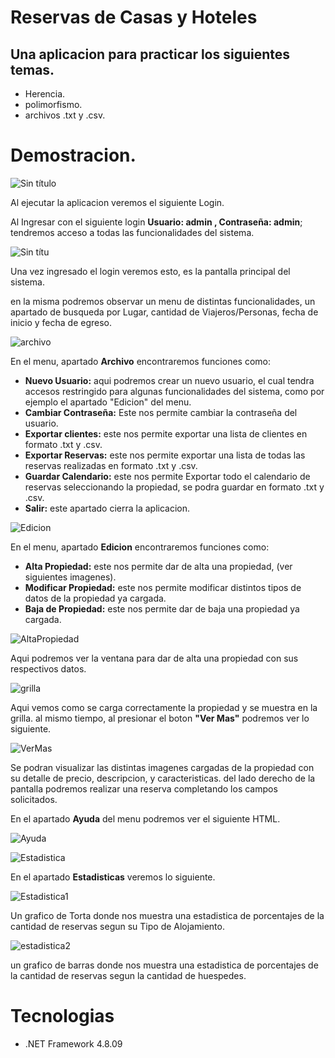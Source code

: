  # Reservas de Casas y Hoteles
 ## Una aplicacion para practicar los siguientes temas.
  - Herencia.
  - polimorfismo.
  - archivos .txt y .csv.

# Demostracion.




 ![Sin título](https://github.com/CelentanoPaulo/GestionCasasYHoteles/assets/151882905/2fbd0596-0fc7-42a9-a7d6-ae49eff39eb3)

 Al ejecutar la aplicacion veremos  el siguiente Login.
 
 Al Ingresar con el siguiente login **Usuario: admin , Contraseña: admin**; tendremos acceso a todas las funcionalidades del sistema.
 
![Sin títu](https://github.com/CelentanoPaulo/GestionCasasYHoteles/assets/151882905/a60f30df-56f3-4b51-98f2-f65e024fb310)


Una vez ingresado el login veremos esto, es la pantalla principal del sistema.

en la misma podremos observar un menu de distintas funcionalidades, un apartado de busqueda por Lugar, cantidad de Viajeros/Personas, fecha de inicio y fecha de egreso. 

![archivo](https://github.com/CelentanoPaulo/GestionCasasYHoteles/assets/151882905/de32f993-b971-4d49-98eb-bd915ab4f733)



En el menu, apartado **Archivo** encontraremos funciones como:
  - **Nuevo Usuario:** aqui podremos crear un nuevo usuario, el cual tendra accesos restringido para algunas funcionalidades del sistema, como por ejemplo el apartado "Edicion" del menu.
  - **Cambiar Contraseña:** Este nos permite cambiar la contraseña del usuario.
  - **Exportar clientes:** este nos permite exportar una lista de clientes en formato .txt y .csv.
  - **Exportar Reservas:** este nos permite exportar una lista de todas las reservas realizadas en formato .txt y .csv.
  - **Guardar Calendario:** este nos permite Exportar todo el calendario de reservas seleccionando la propiedad, se podra guardar en formato .txt y .csv.
  - **Salir:** este apartado cierra la aplicacion.

![Edicion](https://github.com/CelentanoPaulo/GestionCasasYHoteles/assets/151882905/07bb1f98-af60-420d-84cc-d647d6a652e5)



En el menu, apartado **Edicion** encontraremos funciones como:
 - **Alta Propiedad:** este nos permite dar de alta una propiedad, (ver siguientes imagenes).
 - **Modificar Propiedad:** este nos permite modificar distintos tipos de datos de la propiedad ya cargada.
 - **Baja de Propiedad:** este nos permite dar de baja una propiedad ya cargada.

![AltaPropiedad](https://github.com/CelentanoPaulo/GestionCasasYHoteles/assets/151882905/c1cae0b0-8f51-44dd-ac15-c6618c0ecf3d)



Aqui podremos ver la ventana para dar de alta una propiedad con sus respectivos datos.

![grilla](https://github.com/CelentanoPaulo/GestionCasasYHoteles/assets/151882905/d497b6ab-b8b6-4618-b3bd-525fdf96e46e)


Aqui vemos como se carga correctamente la propiedad y se muestra en la grilla. al mismo tiempo, al presionar el boton **"Ver Mas"** podremos ver lo siguiente.

![VerMas](https://github.com/CelentanoPaulo/GestionCasasYHoteles/assets/151882905/104a91f6-f62d-4b33-84cf-dafdecae30da)


Se podran visualizar las distintas imagenes cargadas de la propiedad con su detalle de precio, descripcion, y caracteristicas.
del lado derecho de la pantalla podremos realizar una reserva completando los campos solicitados.


En el apartado **Ayuda** del menu podremos ver el siguiente HTML.

![Ayuda](https://github.com/CelentanoPaulo/GestionCasasYHoteles/assets/151882905/4fee7ce0-11e7-44d0-a8a0-be3edd5c6677)

![Estadistica](https://github.com/CelentanoPaulo/GestionCasasYHoteles/assets/151882905/3749a50c-fb90-4164-804c-a1eb8d672113)



En el apartado **Estadisticas** veremos lo siguiente.

![Estadistica1](https://github.com/CelentanoPaulo/GestionCasasYHoteles/assets/151882905/f84c7c97-35a7-4d52-9978-f3ecb9f6f887)


Un grafico de Torta donde nos muestra una estadistica de porcentajes de la cantidad de reservas segun su Tipo de Alojamiento. 

![estadistica2](https://github.com/CelentanoPaulo/GestionCasasYHoteles/assets/151882905/240d13b7-8160-4c80-a94a-6b417db4de57)


un grafico de barras donde nos muestra una estadistica de porcentajes de la cantidad de reservas segun la cantidad de huespedes.

# Tecnologias

- .NET Framework 4.8.09
